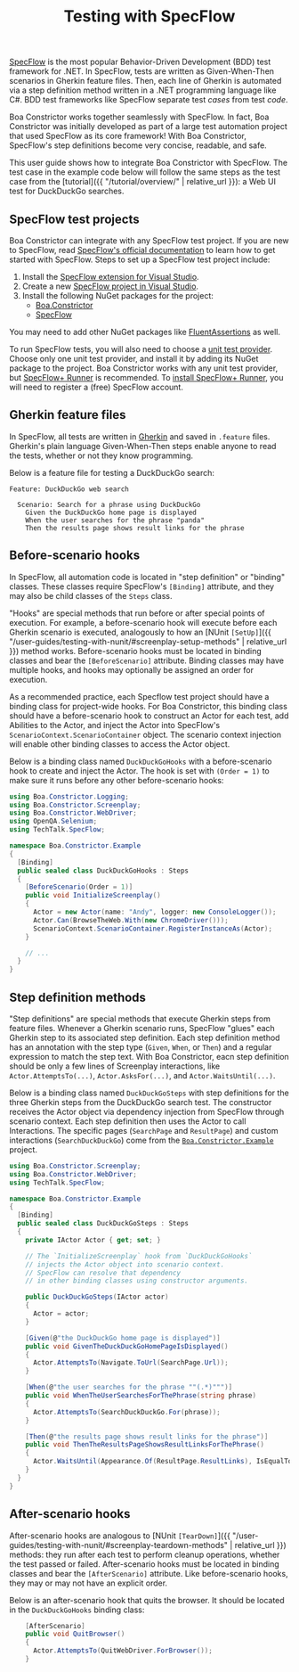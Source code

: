 ﻿---
title: Testing with SpecFlow
layout: single
permalink: /user-guides/testing-with-specflow/
sidebar:
  nav: "user-guides"
toc: true
---

[SpecFlow](https://specflow.org/) is the most popular Behavior-Driven Development (BDD) test framework for .NET.
In SpecFlow, tests are written as Given-When-Then scenarios in Gherkin feature files.
Then, each line of Gherkin is automated via a step definition method written in a .NET programming language like C#.
BDD test frameworks like SpecFlow separate test *cases* from test *code*.

Boa Constrictor works together seamlessly with SpecFlow.
In fact, Boa Constrictor was initially developed as part of a large test automation project that used SpecFlow as its core framework!
With Boa Constrictor, SpecFlow's step definitions become very concise, readable, and safe.

This user guide shows how to integrate Boa Constrictor with SpecFlow.
The test case in the example code below will follow the same steps
as the test case from the [tutorial]({{ "/tutorial/overview/" | relative_url }}):
a Web UI test for DuckDuckGo searches.


## SpecFlow test projects

Boa Constrictor can integrate with any SpecFlow test project.
If you are new to SpecFlow, read [SpecFlow's official documentation](https://docs.specflow.org/projects/specflow/en/latest/)
to learn how to get started with SpecFlow.
Steps to set up a SpecFlow test project include:

1. Install the [SpecFlow extension for Visual Studio](https://docs.specflow.org/projects/specflow/en/latest/visualstudio/visual-studio-installation.html).
2. Create a new [SpecFlow project in Visual Studio](https://docs.specflow.org/projects/specflow/en/latest/Installation/Project-and-Item-Templates.html).
3. Install the following NuGet packages for the project:
   - [Boa.Constrictor](https://www.nuget.org/packages/Boa.Constrictor/)
   - [SpecFlow](https://www.nuget.org/packages/SpecFlow/)

You may need to add other NuGet packages like
[FluentAssertions](https://www.nuget.org/packages/FluentAssertions/) as well.

To run SpecFlow tests, you will also need to choose a
[unit test provider](https://docs.specflow.org/projects/specflow/en/latest/Installation/Unit-Test-Providers.html).
Choose only one unit test provider, and install it by adding its NuGet package to the project.
Boa Constrictor works with any unit test provider,
but [SpecFlow+ Runner](https://docs.specflow.org/projects/specflow-runner/en/latest/) is recommended.
To [install SpecFlow+ Runner](https://docs.specflow.org/projects/specflow-runner/en/latest/Installation/Installation.html),
you will need to register a (free) SpecFlow account.


## Gherkin feature files

In SpecFlow, all tests are written in [Gherkin](https://docs.specflow.org/projects/specflow/en/latest/Gherkin/Gherkin-Reference.html)
and saved in `.feature` files.
Gherkin's plain language Given-When-Then steps enable anyone to read the tests,
whether or not they know programming.

Below is a feature file for testing a DuckDuckGo search:

```gherkin
Feature: DuckDuckGo web search

  Scenario: Search for a phrase using DuckDuckGo
    Given the DuckDuckGo home page is displayed
    When the user searches for the phrase "panda"
    Then the results page shows result links for the phrase
```


## Before-scenario hooks

In SpecFlow, all automation code is located in "step definition" or "binding" classes.
These classes require SpecFlow's `[Binding]` attribute, and they may also be child classes of the `Steps` class.

"Hooks" are special methods that run before or after special points of execution.
For example, a before-scenario hook will execute before each Gherkin scenario is executed,
analogously to how an [NUnit `[SetUp]`]({{ "/user-guides/testing-with-nunit/#screenplay-setup-methods" | relative_url }}) method works.
Before-scenario hooks must be located in binding classes and bear the `[BeforeScenario]` attribute.
Binding classes may have multiple hooks, and hooks may optionally be assigned an order for execution.

As a recommended practice, each Specflow test project should have a binding class for project-wide hooks.
For Boa Constrictor, this binding class should have a before-scenario hook to
construct an Actor for each test,
add Abilities to the Actor,
and inject the Actor into SpecFlow's `ScenarioContext.ScenarioContainer` object.
The scenario context injection will enable other binding classes to access the Actor object.

Below is a binding class named `DuckDuckGoHooks`
with a before-scenario hook to create and inject the Actor.
The hook is set with `(Order = 1)` to make sure it runs before any other before-scenario hooks:

```csharp
using Boa.Constrictor.Logging;
using Boa.Constrictor.Screenplay;
using Boa.Constrictor.WebDriver;
using OpenQA.Selenium;
using TechTalk.SpecFlow;

namespace Boa.Constrictor.Example
{
  [Binding]
  public sealed class DuckDuckGoHooks : Steps
  {
    [BeforeScenario(Order = 1)]
    public void InitializeScreenplay()
    {
      Actor = new Actor(name: "Andy", logger: new ConsoleLogger());
      Actor.Can(BrowseTheWeb.With(new ChromeDriver()));
      ScenarioContext.ScenarioContainer.RegisterInstanceAs(Actor);
    }

    // ...
  }
}
```


## Step definition methods

"Step definitions" are special methods that execute Gherkin steps from feature files.
Whenever a Gherkin scenario runs, SpecFlow "glues" each Gherkin step to its associated step definition.
Each step definition method has an annotation with the step type (`Given`, `When`, or `Then`)
and a regular expression to match the step text.
With Boa Constrictor, eacn step definition should be only a few lines of Screenplay interactions, like
`Actor.AttemptsTo(...)`, `Actor.AsksFor(...)`, and `Actor.WaitsUntil(...)`.

Below is a binding class named `DuckDuckGoSteps`
with step definitions for the three Gherkin steps from the DuckDuckGo search test.
The constructor receives the Actor object via dependency injection from SpecFlow through scenario context.
Each step definition then uses the Actor to call Interactions.
The specific pages (`SearchPage` and `ResultPage`) and custom interactions (`SearchDuckDuckGo`)
come from the [`Boa.Constrictor.Example`](https://github.com/q2ebanking/boa-constrictor/tree/main/Boa.Constrictor.Example) project.

```csharp
using Boa.Constrictor.Screenplay;
using Boa.Constrictor.WebDriver;
using TechTalk.SpecFlow;

namespace Boa.Constrictor.Example
{
  [Binding]
  public sealed class DuckDuckGoSteps : Steps
  {
    private IActor Actor { get; set; }

    // The `InitializeScreenplay` hook from `DuckDuckGoHooks`
    // injects the Actor object into scenario context.
    // SpecFlow can resolve that dependency
    // in other binding classes using constructor arguments.

    public DuckDuckGoSteps(IActor actor)
    {
      Actor = actor;
    }

    [Given(@"the DuckDuckGo home page is displayed")]
    public void GivenTheDuckDuckGoHomePageIsDisplayed()
    {
      Actor.AttemptsTo(Navigate.ToUrl(SearchPage.Url));
    }

    [When(@"the user searches for the phrase ""(.*)""")]
    public void WhenTheUserSearchesForThePhrase(string phrase)
    {
      Actor.AttemptsTo(SearchDuckDuckGo.For(phrase));
    }

    [Then(@"the results page shows result links for the phrase")]
    public void ThenTheResultsPageShowsResultLinksForThePhrase()
    {
      Actor.WaitsUntil(Appearance.Of(ResultPage.ResultLinks), IsEqualTo.True());
    }
  }
}
```


## After-scenario hooks

After-scenario hooks are analogous to 
[NUnit `[TearDown]`]({{ "/user-guides/testing-with-nunit/#screenplay-teardown-methods" | relative_url }}) methods:
they run after each test to perform cleanup operations, whether the test passed or failed.
After-scenario hooks must be located in binding classes and bear the `[AfterScenario]` attribute.
Like before-scenario hooks, they may or may not have an explicit order.

Below is an after-scenario hook that quits the browser.
It should be located in the `DuckDuckGoHooks` binding class:

```csharp
    [AfterScenario]
    public void QuitBrowser()
    {
      Actor.AttemptsTo(QuitWebDriver.ForBrowser());
    }
```
